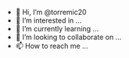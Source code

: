 - 👋 Hi, I’m @torremic20
- 👀 I’m interested in ...
- 🌱 I’m currently learning ...
- 💞️ I’m looking to collaborate on ...
- 📫 How to reach me ...

<!---
torremic20/torremic20 is a ✨ special ✨ repository because its `README.md` (this file) appears on your GitHub profile.
You can click the Preview link to take a look at your changes.
---
# With Yarn
yarn add walletlink

# With NPM
npm install walletlink
